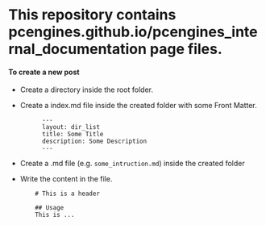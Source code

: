 # This repository contains pcengines.github.io/pcengines_internal_documentation page files.

#### To create a new post

- Create a directory inside the root folder.

- Create a index.md file inside the created folder with some Front Matter.

    ```
          ---
          layout: dir_list
          title: Some Title
          description: Some Description 
          ---
    ```

- Create a .md file (e.g. `some_intruction.md`) inside the created folder 

- Write the content in the file.

    ```
        # This is a header

        ## Usage
        This is ...

    ```
  
